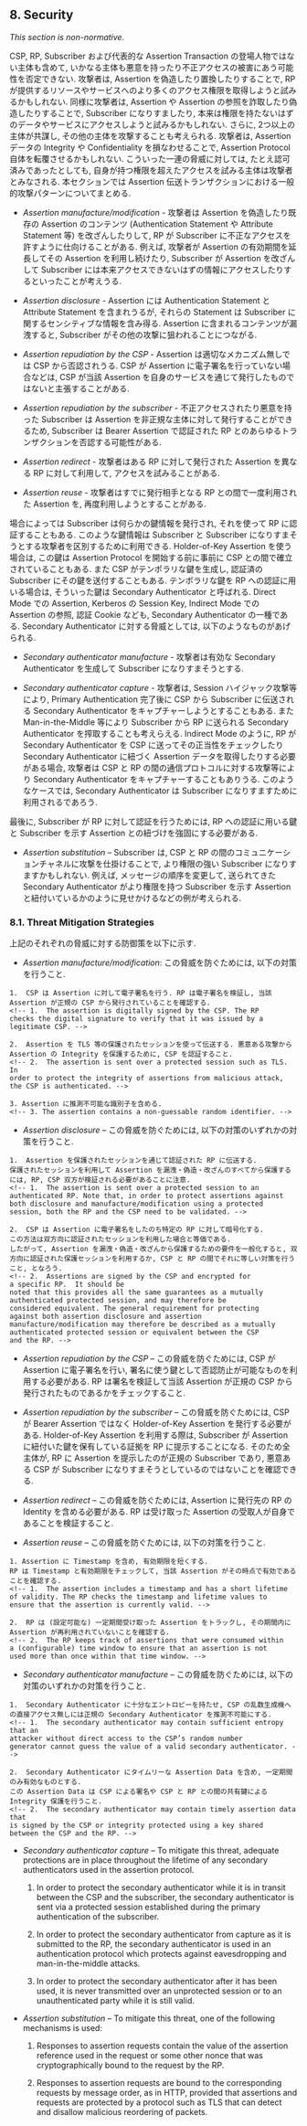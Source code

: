 <a name="sec8"></a>

## 8. Security

*This section is non-normative.*

CSP, RP, Subscriber および代表的な Assertion Transaction の登場人物ではない主体も含めて, いかなる主体も悪意を持ったり不正アクセスの被害にあう可能性を否定できない.
攻撃者は, Assertion を偽造したり置換したりすることで, RP が提供するリソースやサービスへのより多くのアクセス権限を取得しようと試みるかもしれない.
同様に攻撃者は, Assertion や Assertion の参照を詐取したり偽造したりすることで, Subscriber になりすましたり, 本来は権限を持たないはずのデータやサービスにアクセスしようと試みるかもしれない.
さらに, 2つ以上の主体が共謀し, その他の主体を攻撃することも考えられる.
攻撃者は, Assertion データの Integrity や Confidentiality を損なわせることで, Assertion Protocol 自体を転覆させるかもしれない.
こういった一連の脅威に対しては, たとえ認可済みであったとしても, 自身が持つ権限を超えたアクセスを試みる主体は攻撃者とみなされる.
本セクションでは Assertion 伝送トランザクションにおける一般的攻撃パターンについてまとめる.

<!-- CSPs, RPs, subscribers, and parties outside of a typical assertions transaction may be malicious or become compromised. An attacker might have an interest in modifying or replacing an assertion to obtain a greater level of access to a resource or service provided by an
RP. They might be interested in obtaining or modifying
assertions and assertion references to impersonate a subscriber or
access unauthorized data or services. Furthermore, it is possible that
two or more entities may be colluding to attack another party. An
attacker may attempt to subvert assertion protocols by directly
compromising the integrity or confidentiality of the assertion data. For
the purpose of these types of threats, authorized parties who attempt to
exceed their privileges may be considered attackers. This section lists some common attacks against assertion transmission transactions. -->


-   *Assertion manufacture/modification* - 攻撃者は Assertion を偽造したり既存の Assertion のコンテンツ (Authentication Statement や Attribute Statement 等) を改ざんしたりして, RP が Subscriber に不正なアクセスを許すように仕向けることがある.
    例えば, 攻撃者が Assertion の有効期間を延長してその Assertion を利用し続けたり, Subscriber が Assertion を改ざんして Subscriber には本来アクセスできないはずの情報にアクセスしたりするといったことが考えうる.
<!-- -   *Assertion manufacture/modification* – An attacker generates a
    forged assertion or modifies the content of an existing assertion (such as the
    authentication or attribute statements),
    causing the RP to grant inappropriate access to the subscriber. For
    example, an attacker may modify the assertion to extend the validity
    period and keep using an assertion; or a subscriber may modify the assertion to have access to
    information that they should not be able to view. -->

-   *Assertion disclosure* - Assertion には Authentication Statement と Attribute Statement を含まれうるが, それらの Statement は Subscriber に関するセンシティブな情報を含み得る.
    Assertion に含まれるコンテンツが漏洩すると, Subscriber がその他の攻撃に狙われることにつながる.
<!-- -   *Assertion disclosure* – Assertions may contain authentication and
    attribute statements that include sensitive subscriber information.
    Disclosure of the assertion contents can make the subscriber
    vulnerable to other types of attacks. -->

-   *Assertion repudiation by the CSP* - Assertion は適切なメカニズム無しでは CSP から否認されうる.
    CSP が Assertion に電子署名を行っていない場合などは, CSP が当該 Assertion を自身のサービスを通じて発行したものではないと主張することがある.
<!-- -   *Assertion repudiation by the CSP* – An assertion may be
    repudiated by a CSP if the proper mechanisms are not in place.
    For example, if a CSP does not digitally sign an assertion, the
    CSP can claim that it was not generated through the services of
    the CSP. -->

-   *Assertion repudiation by the subscriber* - 不正アクセスされたり悪意を持った Subscriber は Assertion を非正規な主体に対して発行することができるため, Subscriber は Bearer Assertion で認証された RP とのあらゆるトランザクションを否認する可能性がある.
<!-- -   *Assertion repudiation by the subscriber* – Since it is possible for
    a compromised or malicious subscriber to issue assertions to the
    wrong party, a subscriber can repudiate any transaction with the RP
    that was authenticated using only a bearer assertion. -->

-   *Assertion redirect* - 攻撃者はある RP に対して発行された Assertion を異なる RP に対して利用して, アクセスを試みることがある.
<!-- -   *Assertion redirect* – An attacker uses the assertion generated for
    one RP to obtain access to a second RP. -->

-   *Assertion reuse* - 攻撃者はすでに発行相手となる RP との間で一度利用された Assertion を, 再度利用しようとすることがある.
<!-- -   *Assertion reuse* – An attacker attempts to use an assertion that
    has already been used once with the intended RP. -->

場合によっては Subscriber は何らかの鍵情報を発行され, それを使って RP に認証することもある.
このような鍵情報は Subscriber と Subscriber になりすまそうとする攻撃者を区別するために利用できる.
Holder-of-Key Assertion を使う場合は, この鍵は Assertion Protocol を開始する前に事前に CSP との間で確立されていることもある.
また CSP がテンポラリな鍵を生成し, 認証済の Subscriber にその鍵を送付することもある.
テンポラリな鍵を RP への認証に用いる場合は, そういった鍵は Secondary Authenticator と呼ばれる.
Direct Mode での Assertion, Kerberos の Session Key, Indirect Mode での Assertion の参照, 認証 Cookie なども, Secondary Authenticator の一種である.
Secondary Authenticator に対する脅威としては, 以下のようなものがあげられる.

<!-- In
some cases, the subscriber is
issued some secret information so that they can be recognized by the RP. The knowledge of this information distinguishes the
subscriber from attackers who wish to impersonate the them. In the
case of holder-of-key assertions, this secret could already have been
established with the CSP prior to the initiation of the assertion
protocol. In other cases, the CSP will generate a temporary secret
and transmit it to the authenticated subscriber for this purpose. When this secret is used to authenticate to the RP, this temporary secret will be referred to as a secondary
authenticator. Secondary authenticators include assertions in the direct
model, session keys in Kerberos, assertion references in the indirect
model, and cookies used for authentication. The threats to the secondary
authenticator are as follows: -->

-   *Secondary authenticator manufacture* - 攻撃者は有効な Secondary Authenticator を生成して Subscriber になりすまそうとする.
<!-- -   *Secondary authenticator manufacture* – An attacker may attempt to
    generate a valid secondary authenticator and use it to impersonate
    a subscriber. -->

-   *Secondary authenticator capture* - 攻撃者は, Session ハイジャック攻撃等により, Primary Authentication 完了後に CSP から Subscriber に伝送される Secondary Authenticator をキャプチャーしようとすることもある.
    また Man-in-the-Middle 等により Subscriber から RP に送られる Secondary Authenticator を搾取することも考えらえる.
    Indirect Mode のように, RP が Secondary Authenticator を CSP に送ってその正当性をチェックしたり Secondary Authenticator に紐づく Assertion データを取得したりする必要がある場合, 攻撃者は CSP と RP の間の通信プロトコルに対する攻撃等により Secondary Authenticator をキャプチャーすることもありうる.
    このようなケースでは, Secondary Authenticator は Subscriber になりすますために利用されるであろう.
<!-- -   *Secondary authenticator capture* – An attacker may use a session
    hijacking attack to capture the secondary authenticator when the
    CSP transmits it to the subscriber after the primary
    authentication step, or the attacker may use a man-in-the-middle
    attack to obtain the secondary authenticator as it is being used by
    the subscriber to authenticate to the RP. If, as in the indirect
    model, the RP needs to send the secondary authenticator back to the
    CSP in order to check its validity or obtain the corresponding
    assertion data, an attacker may similarly subvert the communication
    protocol between the CSP and the RP to capture a
    secondary authenticator. In any of the above scenarios, the
    secondary authenticator can be used to impersonate the subscriber. -->

最後に, Subscriber が RP に対して認証を行うためには, RP への認証に用いる鍵と Subscriber を示す Assertion との紐づけを強固にする必要がある.

<!-- Finally, in order for the subscriber’s authentication to the RP to be
useful, the binding between the secret used to authenticate to the RP
and the assertion data referring to the subscriber needs to be strong. -->

-   *Assertion substitution* – Subscriber は, CSP と RP の間のコミュニケーションチャネルに攻撃を仕掛けることで, より権限の強い Subscriber になりすますかもしれない.
    例えば, メッセージの順序を変更して, 送られてきた Secondary Authenticator がより権限を持つ Subscriber を示す Assertion と紐付いているかのように見せかけるなどの例が考えられる.
<!-- -   *Assertion substitution* – A subscriber may attempt to impersonate a
    more privileged subscriber by subverting the communication channel
    between the CSP and RP, for example by reordering the messages,
    to convince the RP that their secondary authenticator
    corresponds to assertion data sent on behalf of the more
    privileged subscriber. -->


### 8.1. Threat Mitigation Strategies

上記のそれぞれの脅威に対する防御策を以下に示す.

<!-- Mitigation techniques are described below for each of the threats
described in the last subsection. -->

-   *Assertion manufacture/modification*: この脅威を防ぐためには, 以下の対策を行うこと.
<!-- -   *Assertion manufacture/modification*: To mitigate this threat,
    the following mechanisms are used: -->

    1.  CSP は Assertion に対して電子署名を行う. RP は電子署名を検証し, 当該 Assertion が正規の CSP から発行されていることを確認する.
    <!-- 1.  The assertion is digitally signed by the CSP. The RP
    checks the digital signature to verify that it was issued by a
    legitimate CSP. -->

    2.  Assertion を TLS 等の保護されたセッションを使って伝送する. 悪意ある攻撃から Assertion の Integrity を保護するために, CSP を認証すること.
    <!-- 2.  The assertion is sent over a protected session such as TLS. In
    order to protect the integrity of assertions from malicious attack,
    the CSP is authenticated. -->

    3. Assertion に推測不可能な識別子を含める.
    <!-- 3. The assertion contains a non-guessable random identifier. -->

-   *Assertion disclosure* – この脅威を防ぐためには, 以下の対策のいずれかの対策を行うこと.
<!-- -   *Assertion disclosure* – To mitigate this threat, one of the
    following mechanisms are used: -->

    1.  Assertion を保護されたセッションを通じて認証された RP に伝送する.
    保護されたセッションを利用して Assertion を漏洩・偽造・改ざんのすべてから保護するには, RP, CSP 双方が検証される必要があることに注意.
    <!-- 1.  The assertion is sent over a protected session to an
    authenticated RP. Note that, in order to protect assertions against
    both disclosure and manufacture/modification using a protected
    session, both the RP and the CSP need to be validated. -->

    2.  CSP は Assertion に電子署名をしたのち特定の RP に対して暗号化する.
    この方法は双方向に認証されたセッションを利用した場合と等価である.
    したがって, Assertion を漏洩・偽造・改ざんから保護するための要件を一般化すると, 双方向に認証された保護セッションを利用するか, CSP と RP の間でそれに等しい対策を行うこと, となろう.
    <!-- 2.  Assertions are signed by the CSP and encrypted for
    a specific RP.  It should be
    noted that this provides all the same guarantees as a mutually
    authenticated protected session, and may therefore be
    considered equivalent. The general requirement for protecting
    against both assertion disclosure and assertion
    manufacture/modification may therefore be described as a mutually
    authenticated protected session or equivalent between the CSP
    and the RP. -->

-   *Assertion repudiation by the CSP* – この脅威を防ぐためには, CSP が Assertion に電子署名を行い, 署名に使う鍵として否認防止が可能なものを利用する必要がある.
    RP は署名を検証して当該 Assertion が正規の CSP から発行されたものであるかをチェックすること.
<!-- -   *Assertion repudiation by the CSP* – To mitigate this threat,
    the assertion is digitally signed by the CSP using a key
    that supports non-repudiation. The RP checks the digital
    signature to verify that it was issued by a legitimate CSP. -->

-   *Assertion repudiation by the subscriber* – この脅威を防ぐためには, CSP が Bearer Assertion ではなく Holder-of-Key Assertion を発行する必要がある.
    Holder-of-Key Assertion を利用する際は, Subscriber が Assertion に紐付いた鍵を保有している証拠を RP に提示することになる.
    そのため全主体が, RP に Assertion を提示したのが正規の Subscriber であり, 悪意ある CSP が Subscriber になりすまそうとしているのではないことを確認できる.
<!-- -   *Assertion repudiation by the subscriber* – To mitigate this threat,
    the CSP issues holder-of-key assertions, rather than bearer assertions.
    The subscriber can then prove possession of the asserted key to
    the RP. If the asserted key matches the subscriber’s presented key,
    it will be proof to all parties
    involved that it was the subscriber who authenticated to the RP
    rather than a compromised CSP impersonating the subscriber. -->

-   *Assertion redirect* – この脅威を防ぐためには, Assertion に発行先の RP の Identity を含める必要がある.
    RP は受け取った Assertion の受取人が自身であることを検証すること.
<!-- -   *Assertion redirect* – To mitigate this threat, the assertion
    includes the identity of the RP for which it was generated. The RP
    verifies that incoming assertions include its identity as the
    recipient of the assertion. -->

-   *Assertion reuse* – この脅威を防ぐためには, 以下の対策を行うこと.
<!-- -   *Assertion reuse* – To mitigate this threat, the following
    mechanisms are used: -->

    1. Assertion に Timestamp を含め, 有効期限を短くする.
    RP は Timestamp と有効期限をチェックして, 当該 Assertion がその時点で有効であることを確認する.
    <!-- 1.  The assertion includes a timestamp and has a short lifetime
    of validity. The RP checks the timestamp and lifetime values to
    ensure that the assertion is currently valid. -->

    2.  RP は (設定可能な) 一定期間受け取った Assertion をトラックし, その期間内に Assertion が再利用されていないことを確認する.
    <!-- 2.  The RP keeps track of assertions that were consumed within
    a (configurable) time window to ensure that an assertion is not
    used more than once within that time window. -->

-   *Secondary authenticator manufacture* – この脅威を防ぐためには, 以下の対策のいずれかの対策を行うこと.
<!-- -   *Secondary authenticator manufacture* – To mitigate this threat, one
    of the following mechanisms is used: -->

    1.  Secondary Authenticator に十分なエントロピーを持たせ, CSP の乱数生成機への直接アクセス無しには正規の Secondary Authenticator を推測不可能にする.
    <!-- 1.  The secondary authenticator may contain sufficient entropy that an
    attacker without direct access to the CSP’s random number
    generator cannot guess the value of a valid secondary authenticator. -->

    2.  Secondary Authenticator にタイムリーな Assertion Data を含め, 一定期間のみ有効なものとする.
    この Assertion Data は CSP による署名や CSP と RP との間の共有鍵による Integrity 保護を行うこと.
    <!-- 2.  The secondary authenticator may contain timely assertion data that
    is signed by the CSP or integrity protected using a key shared
    between the CSP and the RP. -->

-   *Secondary authenticator capture* – To mitigate this threat,
    adequate protections are in place throughout the lifetime of
    any secondary authenticators used in the assertion protocol.

    1.  In order to protect the secondary authenticator while it is in
    transit between the CSP and the subscriber, the secondary
    authenticator is sent via a protected session established
    during the primary authentication of the subscriber.

    2.  In order to protect the secondary authenticator from capture as it
    is submitted to the RP, the secondary authenticator is used in
    an authentication protocol which protects against eavesdropping and
    man-in-the-middle attacks.

    3.  In order to protect the secondary authenticator after it has been
    used, it is never transmitted over an unprotected session or to
    an unauthenticated party while it is still valid.

-   *Assertion substitution* – To mitigate this threat, one of the
    following mechanisms is used:

    1.  Responses to assertion requests contain the value of the assertion reference used
    in the request or some other nonce that was cryptographically bound
    to the request by the RP.

    2.  Responses to assertion requests are bound to the corresponding
    requests by message order, as in HTTP, provided that assertions and
    requests are protected by a protocol such as TLS that can detect and
    disallow malicious reordering of packets.
